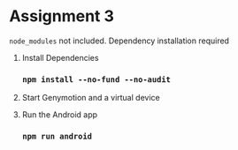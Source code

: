 # Assignment 3

`node_modules` not included. Dependency installation required

1. Install Dependencies

    ### `npm install --no-fund --no-audit`

1. Start Genymotion and a virtual device

1. Run the Android app

    ### `npm run android`
